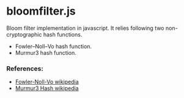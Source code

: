 # bloomfilter.js
Bloom filter implementation in javascript. It relies following two non-cryptographic hash functions.
- Fowler–Noll–Vo hash function.
- Murmur3 hash function.

### References:

* [Fowler-Noll-Vo wikipedia](https://en.wikipedia.org/wiki/Fowler%E2%80%93Noll%E2%80%93Vo_hash_function#FNV-1a_hash)
* [Murmur3 Hash wikipedia](https://en.wikipedia.org/wiki/MurmurHash)
